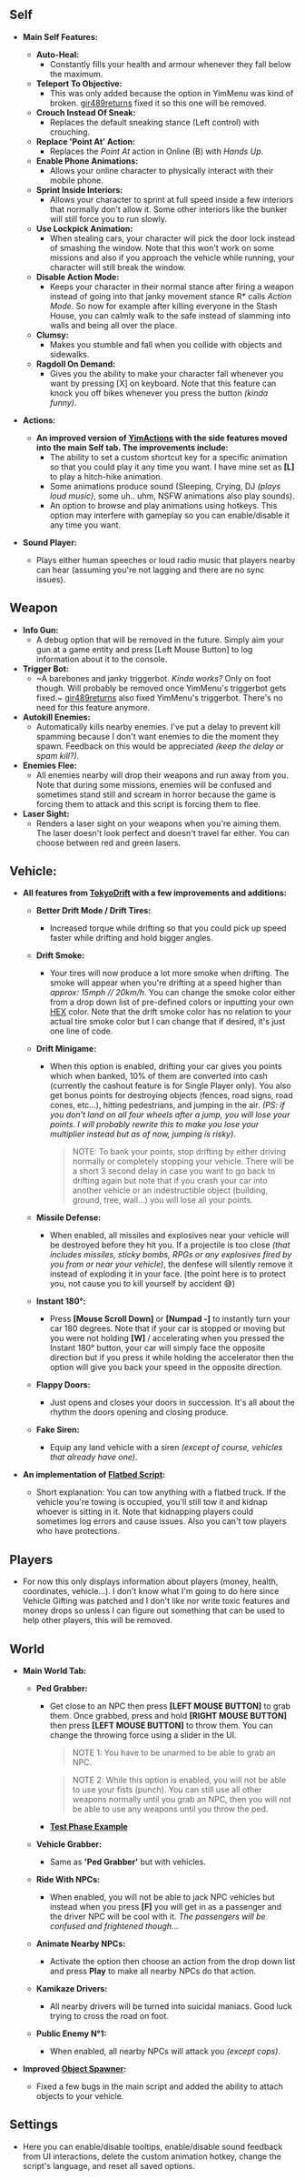 ## Self
- **Main Self Features:**
  - **Auto-Heal:**
    - Constantly fills your health and armour whenever they fall below the maximum.
  - **Teleport To Objective:**
    - This was only added because the option in YimMenu was kind of broken. [gir489returns](https://github.com/gir489returns) fixed it so this one will be removed.
  - **Crouch Instead Of Sneak:**
    - Replaces the default sneaking stance (Left control) with crouching.
  - **Replace 'Point At' Action:**
    - Replaces the *Point At* action in Online (B) with *Hands Up*.
  - **Enable Phone Animations:**
    - Allows your online character to physically interact with their mobile phone.
  - **Sprint Inside Interiors:**
    - Allows your character to sprint at full speed inside a few interiors that normally don't allow it. Some other interiors like the bunker will still force you to run slowly.
  - **Use Lockpick Animation:**
    - When stealing cars, your character will pick the door lock instead of smashing the window. Note that this won't work on some missions and also if you approach the vehicle while running, your character will still break the window.
  - **Disable Action Mode:**
    - Keeps your character in their normal stance after firing a weapon instead of going into that janky movement stance R* calls *Action Mode*. So now for example after killing everyone in the Stash House, you can calmly walk to the safe instead of slamming into walls and being all over the place.
  - **Clumsy:**
    - Makes you stumble and fall when you collide with objects and sidewalks.
  - **Ragdoll On Demand:**
    - Gives you the ability to make your character fall whenever you want by pressing [X] on keyboard. Note that this feature can knock you off bikes whenever you press the button *(kinda funny)*.

- **Actions:**
  - **An improved version of [YimActions](https://github.com/xesdoog/YimActions) with the side features moved into the main Self tab. The improvements include:**
    - The ability to set a custom shortcut key for a specific animation so that you could play it any time you want. I have mine set as **[L]** to play a hitch-hike animation.
    - Some animations produce sound (Sleeping, Crying, DJ *(plays loud music)*, some uh.. uhm, NSFW animations also play sounds).
    - An option to browse and play animations using hotkeys. This option may interfere with gameplay so you can enable/disable it any time you want.

- **Sound Player:**
  - Plays either human speeches or loud radio music that players nearby can hear (assuming you're not lagging and there are no sync issues).

## Weapon
- **Info Gun:**
  - A debug option that will be removed in the future. Simply aim your gun at a game entity and press [Left Mouse Button] to log information about it to the console.
- **Trigger Bot:**
  - ~A barebones and janky triggerbot. *Kinda works?* Only on foot though. Will probably be removed once YimMenu's triggerbot gets fixed.~ [gir489returns](https://github.com/gir489returns) also fixed YimMenu's triggerbot. There's no need for this feature anymore.
- **Autokill Enemies:**
  - Automatically kills nearby enemies. I've put a delay to prevent kill spamming because I don't want enemies to die the moment they spawn. Feedback on this would be appreciated *(keep the delay or spam kill?)*.
- **Enemies Flee:**
  - All enemies nearby will drop their weapons and run away from you. Note that during some missions, enemies will be confused and sometimes stand still and scream in horror because the game is forcing them to attack and this script is forcing them to flee.
- **Laser Sight:**
  - Renders a laser sight on your weapons when you're aiming them. The laser doesn't look perfect and doesn't travel far either. You can choose between red and green lasers.

## Vehicle:
- **All features from [TokyoDrift](https://github.com/YimMenu-Lua/TokyoDrift) with a few improvements and additions:**
  - **Better Drift Mode / Drift Tires:**
    - Increased torque while drifting so that you could pick up speed faster while drifting and hold bigger angles.
  - **Drift Smoke:**
    - Your tires will now produce a lot more smoke when drifting. The smoke will appear when you're drifting at a speed higher than *approx: 15mph // 20km/h*. You can change the smoke color either from a drop down list of pre-defined colors or inputting your own [HEX](https://www.color-hex.com/) color. Note that the drift smoke color has no relation to your actual tire smoke color but I can change that if desired, it's just one line of code.
  - **Drift Minigame:**
    - When this option is enabled, drifting your car gives you points which when banked, 10% of them are converted into cash (currently the cashout feature is for Single Player only). You also get bonus points for destroying objects (fences, road signs, road cones, etc...), hitting pedestrians, and jumping in the air. *(PS: if you don't land on all four wheels after a jump, you will lose your points. I will probably rewrite this to make you lose your multiplier instead but as of now, jumping is risky)*.
      
      > NOTE: To bank your points, stop drifting by either driving normally or completely stopping your vehicle. There will be a short 3 second delay in case you want to go back to drifting again but note that if you crash your car into another vehicle or an indestructible object (building, ground, tree, wall...) you will lose all your points.

  - **Missile Defense:**
    - When enabled, all missiles and explosives near your vehicle will be destroyed before they hit you. If a projectile is too close *(that includes missiles, sticky bombs, RPGs or any explosives fired by you from or near your vehicle)*, the denfese will silently remove it instead of exploding it in your face. (the point here is to protect you, not cause you to kill yourself by accident 😅)
      
  - **Instant 180°:**
    - Press **[Mouse Scroll Down]** or **[Numpad -]** to instantly turn your car 180 degrees. Note that if your car is stopped or moving but you were not holding **[W]** / accelerating when you pressed the Instant 180° button, your car will simply face the opposite direction but if you press it while holding the accelerator then the option will give you back your speed in the opposite direction.
  - **Flappy Doors:**
    - Just opens and closes your doors in succession. It's all about the rhythm the doors opening and closing produce.
  - **Fake Siren:**
    - Equip any land vehicle with a siren *(except of course, vehicles that already have one)*.

- **An implementation of [Flatbed Script](https://github.com/xesdoog/Flatbed-Script):**
  - Short explanation: You can tow anything with a flatbed truck. If the vehicle you're towing is occupied, you'll still tow it and kidnap whoever is sitting in it. Note that kidnapping players could sometimes log errors and cause issues. Also you can't tow players who have protections.


## Players
- For now this only displays information about players (money, health, coordinates, vehicle...). I don't know what I'm going to do here since Vehicle Gifting was patched and I don't like nor write toxic features and money drops so unless I can figure out something that can be used to help other players, this will be removed.

## World
- **Main World Tab:**
  - **Ped Grabber:** 
    - Get close to an NPC then press **[LEFT MOUSE BUTTON]** to grab them. Once grabbed, press and hold **[RIGHT MOUSE BUTTON]** then press **[LEFT MOUSE BUTTON]** to throw them. You can change the throwing force using a slider in the UI.
      > NOTE 1: You have to be unarmed to be able to grab an NPC.
      
      > NOTE 2: While this option is enabled, you will not be able to use your fists (punch). You can still use all other weapons normally until you grab an NPC, then you will not be able to use any weapons until you throw the ped.

     - **[Test Phase Example](https://github.com/user-attachments/assets/378b2084-5d0c-4e24-8557-bbb82d5697e2)**

  - **Vehicle Grabber:** 
    - Same as **'Ped Grabber'** but with vehicles.
      
  - **Ride With NPCs:**
    - When enabled, you will not be able to jack NPC vehicles but instead when you press **[F]** you will get in as a passenger and the driver NPC will be cool with it. *The passengers will be confused and frightened though...*
  - **Animate Nearby NPCs:**
    - Activate the option then choose an action from the drop down list and press **Play** to make all nearby NPCs do that action.

  - **Kamikaze Drivers:**
    - All nearby drivers will be turned into suicidal maniacs. Good luck trying to cross the road on foot.
   
  - **Public Enemy N°1:**
    - When enabled, all nearby NPCs will attack you *(except cops)*.
      
- **Improved [Object Spawner](https://github.com/xesdoog/object-spawner):**
  - Fixed a few bugs in the main script and added the ability to attach objects to your vehicle.

## Settings
- Here you can enable/disable tooltips, enable/disable sound feedback from UI interactions, delete the custom animation hotkey, change the script's language, and reset all saved options.
